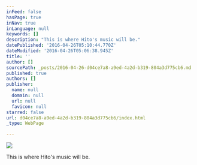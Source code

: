```yaml
---
inFeed: false
hasPage: true
inNav: true
inLanguage: null
keywords: []
description: "This is where Hito's music will be."
datePublished: '2016-04-26T05:10:44.770Z'
dateModified: '2016-04-26T05:06:38.945Z'
title: ''
author: []
sourcePath: _posts/2016-04-26-d04ce7a8-a9ed-4a2d-b319-804a3d775cb6.md
published: true
authors: []
publisher:
  name: null
  domain: null
  url: null
  favicon: null
starred: false
url: d04ce7a8-a9ed-4a2d-b319-804a3d775cb6/index.html
_type: WebPage

---
```

![](https://the-grid-user-content.s3-us-west-2.amazonaws.com/957e558e-e8c2-42a1-b4a7-c16d48568829.png)

This is where Hito's music will be.
